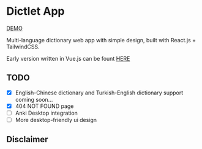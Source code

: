 # Dictlet App

[DEMO][0]

Multi-language dictionary web app with simple design, built with React.js + TailwindCSS.

Early version written in Vue.js can be fount [HERE][1]

## TODO

- [x] English-Chinese dictionary and Turkish-English dictionary support coming soon...
- [x] 404 NOT FOUND page
- [ ] Anki Desktop integration
- [ ] More desktop-friendly ui design

## Disclaimer

[0]: https://dictlet.tunkshif.one/
[1]: https://github.com/TunkShif/dictlet-app/tree/vue
